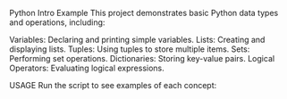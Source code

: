 Python Intro Example
This project demonstrates basic Python data types and operations, including:

Variables: Declaring and printing simple variables.
Lists: Creating and displaying lists.
Tuples: Using tuples to store multiple items.
Sets: Performing set operations.
Dictionaries: Storing key-value pairs.
Logical Operators: Evaluating logical expressions.

USAGE
Run the script to see examples of each concept:
